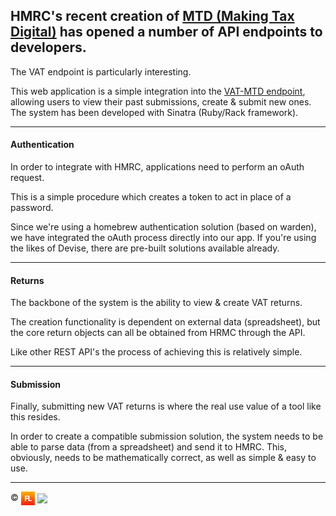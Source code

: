## HMRC's recent creation of [MTD (Making Tax Digital)](https://www.gov.uk/guidance/making-tax-digital-for-vat) has opened a number of API endpoints to developers.

The VAT endpoint is particularly interesting.

This web application is a simple integration into the [VAT-MTD endpoint](https://developer.service.hmrc.gov.uk/api-documentation/docs/api/service/vat-api/1.0#endpoints), allowing users to view their past submissions, create & submit new ones. The system has been developed with Sinatra (Ruby/Rack framework).

---

#### Authentication

In order to integrate with HMRC, applications need to perform an oAuth request.

This is a simple procedure which creates a token to act in place of a password.

Since we're using a homebrew authentication solution (based on warden), we have integrated the oAuth process directly into our app. If you're using the likes of Devise, there are pre-built solutions available already.

---

#### Returns

The backbone of the system is the ability to view & create VAT returns.

The creation functionality is dependent on external data (spreadsheet), but the core return objects can all be obtained from HRMC through the API.

Like other REST API's the process of achieving this is relatively simple.

---

#### Submission

Finally, submitting new VAT returns is where the real use value of a tool like this resides.

In order to create a compatible submission solution, the system needs to be able to parse data (from a spreadsheet) and send it to HMRC. This, obviously, needs to be mathematically correct, as well as simple & easy to use.

---

©️ <a href="http://www.frontlineutilities.co.uk" title="Frontline Utilities LTD"><img src="private/fl.jpg" align="absmiddle" /></a> <a href="https://www.github.com/richpeck" title="Richard Peck"><img src="https://avatars2.githubusercontent.com/u/1104431?v=3&s=460" height="22" align="absmiddle" /></a>
